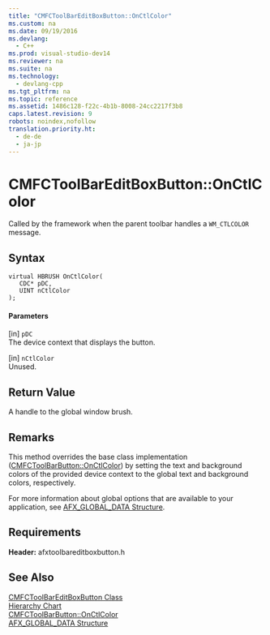 ```yaml
---
title: "CMFCToolBarEditBoxButton::OnCtlColor"
ms.custom: na
ms.date: 09/19/2016
ms.devlang: 
  - C++
ms.prod: visual-studio-dev14
ms.reviewer: na
ms.suite: na
ms.technology: 
  - devlang-cpp
ms.tgt_pltfrm: na
ms.topic: reference
ms.assetid: 1486c128-f22c-4b1b-8008-24cc2217f3b8
caps.latest.revision: 9
robots: noindex,nofollow
translation.priority.ht: 
  - de-de
  - ja-jp
---
```

# CMFCToolBarEditBoxButton::OnCtlColor
Called by the framework when the parent toolbar handles a `WM_CTLCOLOR` message.  
  
## Syntax  
  
```  
virtual HBRUSH OnCtlColor(  
   CDC* pDC,  
   UINT nCtlColor  
);  
```  
  
#### Parameters  
 [in] `pDC`  
 The device context that displays the button.  
  
 [in] `nCtlColor`  
 Unused.  
  
## Return Value  
 A handle to the global window brush.  
  
## Remarks  
 This method overrides the base class implementation ([CMFCToolBarButton::OnCtlColor](../vs140/CMFCToolBarButton--OnCtlColor.md)) by setting the text and background colors of the provided device context to the global text and background colors, respectively.  
  
 For more information about global options that are available to your application, see [AFX_GLOBAL_DATA Structure](../vs140/AFX_GLOBAL_DATA-Structure.md).  
  
## Requirements  
 **Header:** afxtoolbareditboxbutton.h  
  
## See Also  
 [CMFCToolBarEditBoxButton Class](../vs140/CMFCToolBarEditBoxButton-Class.md)   
 [Hierarchy Chart](../vs140/Hierarchy-Chart.md)   
 [CMFCToolBarButton::OnCtlColor](../vs140/CMFCToolBarButton--OnCtlColor.md)   
 [AFX_GLOBAL_DATA Structure](../vs140/AFX_GLOBAL_DATA-Structure.md)